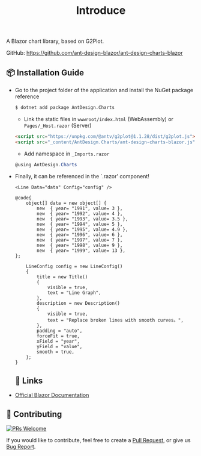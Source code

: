 ﻿---
category: Charts
type: Docs
title: Introduce
cols: 1
cover: 
---

A Blazor chart library, based on G2Plot.

GitHub: https://github.com/ant-design-blazor/ant-design-charts-blazor

## 📦 Installation Guide

- Go to the project folder of the application and install the NuGet package reference

  ```bash
  $ dotnet add package AntDesign.Charts
  ```
  
  - Link the static files in `wwwroot/index.html` (WebAssembly) or `Pages/_Host.razor` (Server)

  ```html
  <script src="https://unpkg.com/@antv/g2plot@1.1.28/dist/g2plot.js"></script>
  <script src="_content/AntDesign.Charts/ant-design-charts-blazor.js"></script>
  ```
  
  - Add namespace in `_Imports.razor`

  ```csharp
  @using AntDesign.Charts
  ```
  
- Finally, it can be referenced in the `.razor' component!

  ```razor
  <Line Data="data" Config="config" />

  @code{
      object[] data = new object[] {
          new  { year= "1991", value= 3 },
          new  { year= "1992", value= 4 },
          new  { year= "1993", value= 3.5 },
          new  { year= "1994", value= 5 },
          new  { year= "1995", value= 4.9 },
          new  { year= "1996", value= 6 },
          new  { year= "1997", value= 7 },
          new  { year= "1998", value= 9 },
          new  { year= "1999", value= 13 },
  };

      LineConfig config = new LineConfig()
      {
          title = new Title()
          {
              visible = true,
              text = "Line Graph",
          },
          description = new Description()
          {
              visible = true,
              text = "Replace broken lines with smooth curves。",
          },
          padding = "auto",
          forceFit = true,
          xField = "year",
          yField = "value",
          smooth = true,
      };
  }
  ```
  
  ## 🔗 Links

- [Official Blazor Documentation](https://blazor.net)


## 🤝 Contributing

[![PRs Welcome](https://img.shields.io/badge/PRs-welcome-brightgreen.svg?style=flat-square)](https://github.com/ant-design-blazor/ant-design-charts-blazor/pulls)

If you would like to contribute, feel free to create a [Pull Request](https://github.com/ant-design-blazor/ant-design-charts-blazor/pulls), or give us [Bug Report](https://github.com/ant-design-blazor/ant-design-charts-blazor/issues/new).
